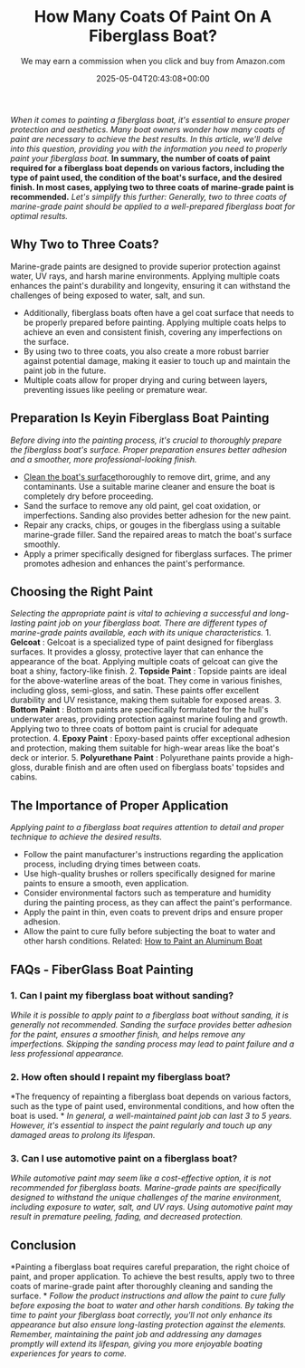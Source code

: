 ﻿---
author: We may earn a commission when you click and buy from Amazon.com
layout: post
title: How Many Coats Of Paint On A Fiberglass Boat?
date: '2025-05-04T20:43:08+00:00'
categories:
- DIY Paintings
tags: []
slug: /how-many-coats-of-paint-on-a-fiberglass-boat/
lastmod: 2025-05-07T12:21:27+03:00
---

*When it comes to painting a fiberglass boat, it's essential to ensure proper protection and aesthetics. Many boat owners wonder how many coats of paint are necessary to achieve the best results. In this article, we'll delve into this question, providing you with the information you need to properly paint your fiberglass boat.*
**In summary, the number of coats of paint required for a fiberglass boat depends on various factors, including the type of paint used, the condition of the boat's surface, and the desired finish. In most cases, applying two to three coats of marine-grade paint is recommended.**
*Let's simplify this further: Generally, two to three coats of marine-grade paint should be applied to a well-prepared fiberglass boat for optimal results.*
## **Why Two to Three Coats?**
Marine-grade paints are designed to provide superior protection against water, UV rays, and harsh marine environments. Applying multiple coats enhances the paint's durability and longevity, ensuring it can withstand the challenges of being exposed to water, salt, and sun.
- Additionally, fiberglass boats often have a gel coat surface that needs to be properly prepared before painting. Applying multiple coats helps to achieve an even and consistent finish, covering any imperfections on the surface.
- By using two to three coats, you also create a more robust barrier against potential damage, making it easier to touch up and maintain the paint job in the future.
- Multiple coats allow for proper drying and curing between layers, preventing issues like peeling or premature wear.
## **Preparation Is Key**in Fiberglass Boat Painting
*Before diving into the painting process, it's crucial to thoroughly prepare the fiberglass boat's surface. Proper preparation ensures better adhesion and a smoother, more professional-looking finish.*
- [Clean the boat's surface](https://pestpolicy.com/best-fiberglass-boat-cleaner/)thoroughly to remove dirt, grime, and any contaminants. Use a suitable marine cleaner and ensure the boat is completely dry before proceeding.
- Sand the surface to remove any old paint, gel coat oxidation, or imperfections. Sanding also provides better adhesion for the new paint.
- Repair any cracks, chips, or gouges in the fiberglass using a suitable marine-grade filler. Sand the repaired areas to match the boat's surface smoothly.
- Apply a primer specifically designed for fiberglass surfaces. The primer promotes adhesion and enhances the paint's performance.
## **Choosing the Right Paint**
*Selecting the appropriate paint is vital to achieving a successful and long-lasting paint job on your fiberglass boat. There are different types of marine-grade paints available, each with its unique characteristics.*
1.
**Gelcoat**
:
Gelcoat is a specialized type of paint designed for fiberglass surfaces. It provides a glossy, protective layer that can enhance the appearance of the boat. Applying multiple coats of gelcoat can give the boat a shiny, factory-like finish.
2.
**Topside Paint**
:
Topside paints are ideal for the above-waterline areas of the boat. They come in various finishes, including gloss, semi-gloss, and satin. These paints offer excellent durability and UV resistance, making them suitable for exposed areas.
3.
**Bottom Paint**
:
Bottom paints are specifically formulated for the hull's underwater areas, providing protection against marine fouling and growth. Applying two to three coats of bottom paint is crucial for adequate protection.
4.
**Epoxy Paint**
:
Epoxy-based paints offer exceptional adhesion and protection, making them suitable for high-wear areas like the boat's deck or interior.
5.
**Polyurethane Paint**
:
Polyurethane paints provide a high-gloss, durable finish and are often used on fiberglass boats' topsides and cabins.
## **The Importance of Proper Application**
*Applying paint to a fiberglass boat requires attention to detail and proper technique to achieve the desired results.*
- Follow the paint manufacturer's instructions regarding the application process, including drying times between coats.
- Use high-quality brushes or rollers specifically designed for marine paints to ensure a smooth, even application.
- Consider environmental factors such as temperature and humidity during the painting process, as they can affect the paint's performance.
- Apply the paint in thin, even coats to prevent drips and ensure proper adhesion.
- Allow the paint to cure fully before subjecting the boat to water and other harsh conditions.
Related:
[How to Paint an Aluminum Boat](https://pestpolicy.com/how-to-paint-an-aluminum-boat/)
## FAQs - FiberGlass Boat Painting
### **1. Can I paint my fiberglass boat without sanding?**
*While it is possible to apply paint to a fiberglass boat without sanding, it is generally not recommended.*
*Sanding the surface provides better adhesion for the paint, ensures a smoother finish, and helps remove any imperfections. Skipping the sanding process may lead to paint failure and a less professional appearance.*
### **2. How often should I repaint my fiberglass boat?**
*The frequency of repainting a fiberglass boat depends on various factors, such as the type of paint used, environmental conditions, and how often the boat is used. *
*In general, a well-maintained paint job can last 3 to 5 years. However, it's essential to inspect the paint regularly and touch up any damaged areas to prolong its lifespan.*
### **3. Can I use automotive paint on a fiberglass boat?**
*While automotive paint may seem like a cost-effective option, it is not recommended for fiberglass boats.*
*Marine-grade paints are specifically designed to withstand the unique challenges of the marine environment, including exposure to water, salt, and UV rays. Using automotive paint may result in premature peeling, fading, and decreased protection.*
## **Conclusion**
*Painting a fiberglass boat requires careful preparation, the right choice of paint, and proper application. To achieve the best results, apply two to three coats of marine-grade paint after thoroughly cleaning and sanding the surface. *
*Follow the product instructions and allow the paint to cure fully before exposing the boat to water and other harsh conditions. By taking the time to paint your fiberglass boat correctly, you'll not only enhance its appearance but also ensure long-lasting protection against the elements.*
*Remember, maintaining the paint job and addressing any damages promptly will extend its lifespan, giving you more enjoyable boating experiences for years to come.*